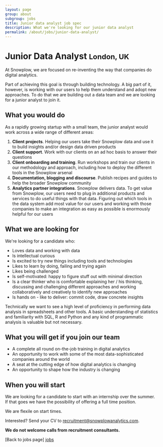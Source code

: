 ```yaml
---
layout: page
group: about
subgroup: jobs
title: Junior data analyst job spec
description: What we're looking for our junior data analyst
permalink: /about/jobs/junior-data-analyst/
---
```


<h1>Junior Data Analyst <small>London, UK</small></h1>

At Snowplow, we are focused on re-inventing the way that companies do digital analytics.

Part of achieving this goal is through building technology. A big part of it, however, is working with our users to help them understand and adopt new approaches. To do that we are building out a data team and we are looking for a junior analyst to join it.

## What you would do

As a rapidly growing startup with a small team, the junior analyst would work across a wide range of different areas:

1. **Client projects**. Helping our users take their Snowplow data and use it to build insights and/or design data driven products
2. **Client support**. Work with our clients on an ad hoc basis to answer their questions
3. **Client onboarding and training**. Run workshops and train our clients in our methodology and approach, including how to deploy the different tools in the Snowplow arsenal
4. **Documentation, blogging and discourse**. Publish recipes and guides to help the broader Snowplow community
5. **Analytics partner integrations**. Snowplow delivers data. To get value from Snowplow, our users need to plug in additional products and services to do useful things with that data. Figuring out which tools in the data system add most value for our users and working with those companies to make an integration as easy as possible is enormously helpful for our users

## What we are looking for

We're looking for a candidate who:

* Loves data and working with data
* Is intellectual curious
* Is excited to try new things including tools and technologies  
* Likes to learn by doing, failing and trying again
* Likes being challenged
* Is self-motivated: happy to figure stuff out with minimal direction
* Is a clear thinker who is comfortable explaining her / his thinking, discussing and challenging different approaches and working collaboratively and creatively to identify new approaches
* Is hands on - like to deliver: commit code, draw concrete insights

Technically we want to see a high level of proficiency in performing data analysis in spreadsheets and other tools. A basic understanding of statistics and familiarity with SQL, R and Python and any kind of programmatic analysis is valuable but not necessary.

## What you will get if you join our team

* A complete all round on-the-job training in digital analytics
* An opportunity to work with some of the most data-sophisticated companies around the world
* A seat at the cutting edge of how digital analytics is changing
* An opportunity to shape how the industry is changing


## When you will start

We are looking for a candidate to start with an internship over the summer. If that goes we have the possibility of offering a full time position.

We are flexile on start times.

Interested? Send your CV to recruitment@snowplowanalytics.com.

<strong>We do not welcome calls from recruitment consultants.</strong>

[Back to jobs page] [jobs]

[jobs]: /about/jobs.html
